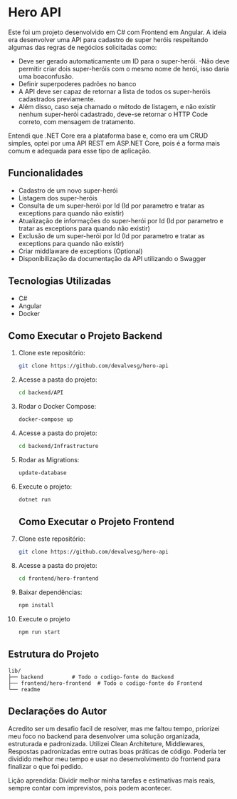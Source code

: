 
# Hero API

Este foi um projeto desenvolvido em C# com Frontend em Angular.
A ideia era desenvolver uma API para cadastro de super heróis respeitando algumas das regras de negócios solicitadas como:

- Deve ser gerado automaticamente um ID para o super-herói.
 -Não deve permitir criar dois super-heróis com o mesmo nome de herói, isso daria uma boaconfusão.
- Definir superpoderes padrões no banco
- A API deve ser capaz de retornar a lista de todos os super-heróis cadastrados previamente.
- Além disso, caso seja chamado o método de listagem, e não existir nenhum super-herói cadastrado, deve-se retornar o HTTP Code correto, com mensagem de tratamento.

Entendi que .NET Core era a plataforma base e, como era um CRUD simples, optei por uma API REST em ASP.NET Core, pois é a forma mais comum e adequada para esse tipo de aplicação.

## Funcionalidades
- Cadastro de um novo super-herói
- Listagem dos super-heróis
- Consulta de um super-herói por Id (Id por parametro e tratar as exceptions para quando não existir)
- Atualização de informações do super-herói por Id (Id por parametro e tratar as exceptions para quando não existir)
- Exclusão de um super-herói por Id (Id por parametro e tratar as exceptions para quando não existir)
- Criar middlaware de exceptions (Optional)
- Disponibilização da documentação da API utilizando o Swagger

## Tecnologias Utilizadas
- C#
- Angular
- Docker

## Como Executar o Projeto Backend
1. Clone este repositório:
   ```bash
   git clone https://github.com/devalvesg/hero-api
   ```
2. Acesse a pasta do projeto:
   ```bash
   cd backend/API
   ```
3. Rodar o Docker Compose:
   ```bash
   docker-compose up
   ```
4. Acesse a pasta do projeto:
   ```bash
   cd backend/Infrastructure
   ```
5. Rodar as Migrations:
   ```bash
   update-database
   ```
6. Execute o projeto:
   ```bash
   dotnet run
   ```

   ## Como Executar o Projeto Frontend
1. Clone este repositório:
   ```bash
   git clone https://github.com/devalvesg/hero-api
   ```
2. Acesse a pasta do projeto:
   ```bash
   cd frontend/hero-frontend
   ```
3. Baixar dependências:
   ```bash
   npm install
   ```
4. Execute o projeto
   ```bash
   npm run start
   ```

## Estrutura do Projeto
```
lib/
├── backend         # Todo o codigo-fonte do Backend
├── frontend/hero-frontend  # Todo o codigo-fonte do Frontend
└── readme
```

## Declarações do Autor
Acredito ser um desafio facil de resolver, mas me faltou tempo, priorizei meu foco no backend para desenvolver uma solução organizada, estruturada e padronizada. Utilizei Clean Architeture, Middlewares, Respostas padronizadas entre outras boas práticas de código.
Poderia ter dividido melhor meu tempo e usar no desenvolvimento do frontend para finalizar o que foi pedido.

Lição aprendida: Dividir melhor minha tarefas e estimativas mais reais, sempre contar com imprevistos, pois podem acontecer.
